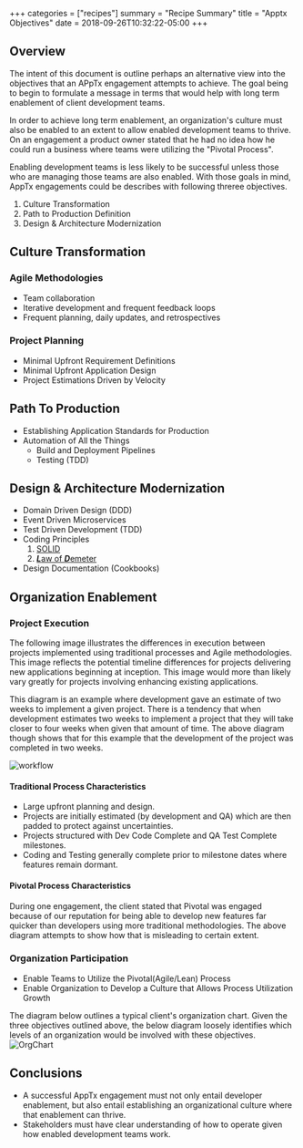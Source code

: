 +++
categories = ["recipes"]
summary = "Recipe Summary"
title = "Apptx Objectives"
date = 2018-09-26T10:32:22-05:00
+++

## Overview

The intent of this document is outline perhaps an alternative view into the objectives that an APpTx engagement attempts to achieve.  The goal being to begin to formulate a message in terms that would help with long term enablement of client development teams.

In order to achieve long term enablement, an organization's culture must also be enabled to an extent to allow enabled development teams to thrive.  On an engagement a product owner stated that he had no idea how he could run a business where teams were utilizing the "Pivotal Process".

Enabling development teams is less likely to be successful unless those who are managing those teams are also enabled.  With those goals in mind, AppTx engagements could be describes with following threree objectives.

1. Culture Transformation
1. Path to Production Definition
1. Design & Architecture Modernization

## Culture Transformation

### Agile Methodologies
- Team collaboration
- Iterative development and frequent feedback loops
- Frequent planning, daily updates, and retrospectives

### Project Planning
- Minimal Upfront Requirement Definitions
- Minimal Upfront Application Design
- Project Estimations Driven by Velocity

## Path To Production

- Establishing Application Standards for Production
- Automation of All the Things
  - Build and Deployment Pipelines
  - Testing (TDD)

## Design & Architecture Modernization

- Domain Driven Design (DDD)
- Event Driven Microservices
- Test Driven Development (TDD)
- Coding Principles
  1. [SOLID](https://springframework.guru/principles-of-object-oriented-design/)
  1. [***L***aw of ***D***emeter](http://wiki.c2.com/?LawOfDemeter)
- Design Documentation (Cookbooks)

## Organization Enablement

### Project Execution

The following image illustrates the differences in execution between projects implemented using traditional processes and Agile methodologies.  This image reflects the potential timeline differences for projects delivering new applications beginning at inception.  This image would more than likely vary greatly for projects involving enhancing existing applications.

This diagram is an example where development gave an estimate of two weeks to implement a given project. There is a tendency that when development estimates two weeks to implement a project that they will take closer to four weeks when given that amount of time.  The above diagram though shows that for this example that the development of the project was completed in two weeks.

  ![workflow](/images/workflow.png)

#### Traditional Process Characteristics
- Large upfront planning and design.
- Projects are initially estimated (by development and QA) which are then padded to protect against uncertainties.
- Projects structured with Dev Code Complete and QA Test Complete milestones.
- Coding and Testing generally complete prior to milestone dates where features remain dormant.

#### Pivotal Process Characteristics

During one engagement, the client stated that Pivotal was engaged because of our reputation for being able to develop new features far quicker than developers using more traditional methodologies. The above diagram attempts to show how that is misleading to certain extent.  


### Organization Participation
- Enable Teams to Utilize the Pivotal(Agile/Lean) Process
- Enable Organization to Develop a Culture that Allows Process Utilization Growth

The diagram below outlines a typical client's organization chart.  Given the three objectives outlined above, the below diagram loosely identifies which levels of an organization would be involved with these objectives.
![OrgChart](/images/OrgChart.png)

## Conclusions
- A successful AppTx engagement must not only entail developer enablement, but also entail establishing an organizational culture where that enablement can thrive.
- Stakeholders must have clear understanding of how to operate given how enabled development teams work.
